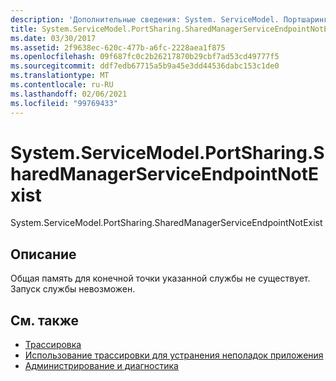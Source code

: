 ```yaml
---
description: 'Дополнительные сведения: System. ServiceModel. Портшаринг. Шаредманажерсервицеендпоинтнотексист'
title: System.ServiceModel.PortSharing.SharedManagerServiceEndpointNotExist
ms.date: 03/30/2017
ms.assetid: 2f9638ec-620c-477b-a6fc-2228aea1f875
ms.openlocfilehash: 09f687fc0c2b26217870b29cbf7ad53cd49777f5
ms.sourcegitcommit: ddf7edb67715a5b9a45e3dd44536dabc153c1de0
ms.translationtype: MT
ms.contentlocale: ru-RU
ms.lasthandoff: 02/06/2021
ms.locfileid: "99769433"
---
```

# <a name="systemservicemodelportsharingsharedmanagerserviceendpointnotexist"></a>System.ServiceModel.PortSharing.SharedManagerServiceEndpointNotExist

System.ServiceModel.PortSharing.SharedManagerServiceEndpointNotExist  
  
## <a name="description"></a>Описание  

 Общая память для конечной точки указанной службы не существует. Запуск службы невозможен.  
  
## <a name="see-also"></a>См. также

- [Трассировка](index.md)
- [Использование трассировки для устранения неполадок приложения](using-tracing-to-troubleshoot-your-application.md)
- [Администрирование и диагностика](../index.md)
